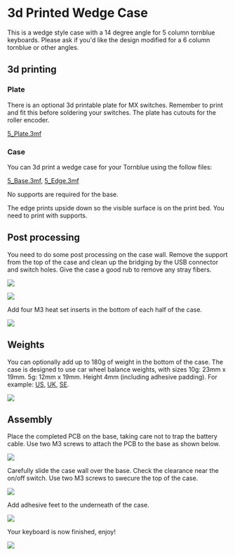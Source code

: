 # 3d Printed Wedge Case

This is a wedge style case with a 14 degree angle for 5 column tornblue keyboards. Please ask if you'd like the design modified for a 6 column tornblue or other angles.

## 3d printing

### Plate

There is an optional 3d printable plate for MX switches. Remember to print and fit this before soldering your switches. The plate has cutouts for the roller encoder.

[5_Plate.3mf](5_Plate.3mf)

### Case

You can 3d print a wedge case for your Tornblue using the follow files:

[5_Base.3mf](5_Base.3mf), [5_Edge.3mf](5_Edge.3mf)

No supports are required for the base.

The edge prints upside down so the visible surface is on the print bed. You need to print with supports.

## Post processing

You need to do some post processing on the case wall. Remove the support from the top of the case and clean up the bridging by the USB connector and switch holes. Give the case a good rub to remove any stray fibers.

![](./img/PXL_20220313_101206509.MP.jpg)

![](./img/PXL_20220313_102022973.jpg)

Add four M3 heat set inserts in the bottom of each half of the case.

![](./img/PXL_20220313_103142888.MP.jpg)

## Weights

You can optionally add up to 180g of weight in the bottom of the case. The case is designed to use car wheel balance weights, with sizes 10g: 23mm x 19mm. 5g: 12mm x 19mm. Height 4mm (including adhesive padding). For example: [US](https://www.amazon.com/Pit-Posse-Balancing-Weights-Adhesive/dp/B00OQWS98S/ref=sr_1_13?dchild=1&keywords=balancing+weight&qid=1620718949&sr=8-13), [UK](https://www.amazon.co.uk/FIERCE-CYCLE-Balance-Weights-Motorcycle/dp/B07QQ539GV/ref=sr_1_7?crid=7JSFKDWAYNL7&dchild=1&keywords=balancing+weights&qid=1620718843&sprefix=balancing+wei%2Caps%2C164&sr=8-7), [SE](https://www.amazon.se/gp/product/B01GHKG18G/ref=ppx_yo_dt_b_asin_image_o00_s00?ie=UTF8&psc=1).

![](./img/PXL_20220313_111216398.MP.jpg)

## Assembly

Place the completed PCB on the base, taking care not to trap the battery cable. Use two M3 screws to attach the PCB to the base as shown below.

![](./img/PXL_20220313_112134795.MP.jpg)

Carefully slide the case wall over the base. Check the clearance near the on/off switch. Use two M3 screws to swecure the top of the case.

![](./img/PXL_20220313_112420250.MP.jpg)

Add adhesive feet to the underneath of the case.

![](./img/PXL_20220313_112427133.jpg)

Your keyboard is now finished, enjoy!

![](./img/PXL_20220313_115302733.jpg)
